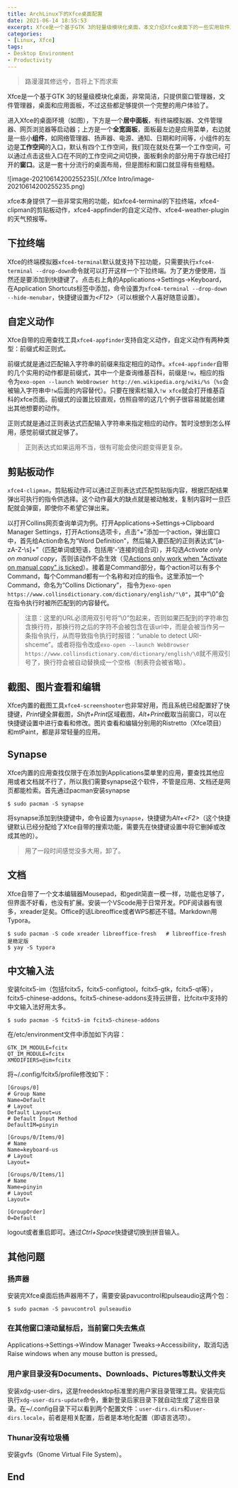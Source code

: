 ```yaml
---
title: ArchLinux下的Xfce桌面配置
date: 2021-06-14 18:55:53
excerpt: Xfce是一个基于GTK 3的轻量级模块化桌面，本文介绍Xfce桌面下的一些实用软件及其相关配置，以提高在Xfce桌面的工作效率
categories:
- [Linux, Xfce]
tags: 
- Desktop Environment
- Productivity
---
```


> 路漫漫其修远兮，吾将上下而求索

Xfce是一个基于GTK 3的轻量级模块化桌面，非常简洁，只提供窗口管理器，文件管理器，桌面和应用面板，不过这些都足够提供一个完整的用户体验了。

进入Xfce的桌面环境（如图），下方是一个**居中面板**，有终端模拟器、文件管理器、网页浏览器等启动器；上方是一个**全宽面板**，面板最左边是应用菜单，右边就是一些小**组件**，如网络管理器、扬声器、电源、通知、日期和时间等，小组件的左边是**工作空间**的入口，默认有四个工作空间，我们现在就处在第一个工作空间，可以通过点击这些入口在不同的工作空间之间切换，面板剩余的部分用于存放已经打开的**窗口**。这是一套十分流行的桌面布局，但是图标和窗口就显得有些粗糙。

![image-20210614200255235](./Xfce Intro/image-20210614200255235.png)

xfce本身提供了一些非常实用的功能，如xfce4-terminal的下拉终端，xfce4-clipman的剪贴板动作，xfce4-appfinder的自定义动作、xfce4-weather-plugin的天气预报等。

## 下拉终端

Xfce的终端模拟器`xfce4-terminal`默认就支持下拉功能，只需要执行`xfce4-terminal --drop-down`命令就可以打开这样一个下拉终端。为了更方便使用，当然还是要添加到快捷键了。点击右上角的Applications->Settings->Keyboard，在Application Shortcuts标签中添加，命令设置为`xfce4-terminal --drop-down --hide-menubar`，快捷键设置为<em>\<F12></em>（可以根据个人喜好随意设置）。

## 自定义动作

Xfce自带的应用查找工具`xfce4-appfinder`支持自定义动作，自定义动作有两种类型：前缀式和正则式。

前缀式就是通过匹配输入字符串的前缀来指定相应的动作。`xfce4-appfinder`自带的几个实用的动作都是前缀式，其中一个是查询维基百科，前缀是`!w`，相应的指令为`exo-open --launch WebBrowser http://en.wikipedia.org/wiki/%s`（`%s`会被输入字符串中`!w`后面的内容替代）。只要在搜索栏输入`!w xfce`就会打开维基百科的xfce页面。前缀式的设置比较直观，仿照自带的这几个例子很容易就能创建出其他想要的动作。

正则式就是通过正则表达式匹配输入字符串来指定相应的动作。暂时没想到怎么样用，感觉前缀式就足够了。

> 正则表达式如果运用不当，很有可能会使问题变得更复杂。

## 剪贴板动作

`xfce4-clipman`，剪贴板动作可以通过正则表达式匹配剪贴版内容，根据匹配结果弹出可执行的指令供选择。这个动作最大的缺点就是被动触发，复制内容时一旦匹配就会弹窗，即使你不希望它弹出来。

以打开Collins网页查询单词为例。打开Applications->Settings->Clipboard Manager Settings，打开Actions选项卡，点击“+”添加一个action，弹出窗口中，首先给Action命名为“Word Definition”，然后输入要匹配的正则表达式“[a-zA-Z-\s]+”（匹配单词或短语，包括用‘-’连接的组合词），并勾选*Activate only on manual copy*，否则该动作不会生效（见[Actions only work when "Activate on manual copy" is ticked](https://gitlab.xfce.org/panel-plugins/xfce4-clipman-plugin/-/issues/6)）。接着是Command部分，每个action可以有多个Command，每个Command都有一个名称和对应的指令。这里添加一个Command，命名为“Collins Dictionary”， 指令为`exo-open https://www.collinsdictionary.com/dictionary/english/"\0"`，其中“\0”会在指令执行时被所匹配到的内容替代。

> 注意：这里的URL必须用双引号将“\0”包起来，否则如果匹配到的字符串包含换行符，那换行符之后的字符不会被包含在该url中，而是会被当作另一条指令执行，从而导致指令执行时报错：“unable to detect URI-shceme”。或者将指令改成`exo-open --launch WebBrowser https://www.collinsdictionary.com/dictionary/english/\0`就不用双引号了，换行符会被自动替换成一个空格（制表符会被省略）。

## 截图、图片查看和编辑

Xfce内置的截图工具`xfce4-screenshooter`也非常好用，而且系统已经配置好了快捷键，*Print*键全屏截图，*Shift+Print*区域截图，*Alt+Print*截取当前窗口，可以在快捷键设置中进行查看和修改。图片查看和编辑分别用的Ristretto（Xfce项目）和mtPaint，都是非常轻量的应用。

## Synapse

Xfce内置的应用查找仅限于在添加到Applications菜单里的应用，要查找其他应用或者文档就不行了，所以我们需要synapse这个软件，不管是应用、文档还是网页都能检索。首先通过pacman安装synapse

```shell
$ sudo pacman -S synapse
```

将synapse添加到快捷键中，命令设置为`synapse`，快捷键为<em>Alt+\<F2></em>（这个快捷键默认已经分配给了Xfce自带的搜索功能，需要先在快捷键设置中将它删掉或改成其他的）。

> 用了一段时间感觉没多大用，卸了。

## 文档

Xfce自带了一个文本编辑器Mousepad，和gedit简直一模一样，功能也足够了，但界面不好看，也没有扩展。安装一个VScode用于日常开发。PDF阅读器有很多，xreader足矣。Office的话Libreoffice或者WPS都还不错。Markdown用Typora。

```shell
$ sudo pacman -S code xreader libreoffice-fresh   # libreoffice-fresh是稳定版
$ yay -S typora
```

## 中文输入法

安装fcitx5-im（包括fcitx5，fcitx5-configtool，fcitx5-gtk，fcitx5-qt等），fcitx5-chinese-addons。fcitx5-chinese-addons支持云拼音，比fcitx中支持的中文输入法好用太多。

```shell
$ sudo pacman -S fcitx5-im fcitx5-chinese-addons
```

在/etc/environment文件中添加如下内容：

```
GTK_IM_MODULE=fcitx
QT_IM_MODULE=fcitx
XMODIFIERS=@im=fcitx
```

将~/.config/fcitx5/profile修改如下：

```
[Groups/0]
# Group Name
Name=Default
# Layout
Default Layout=us
# Default Input Method
DefaultIM=pinyin

[Groups/0/Items/0]
# Name
Name=keyboard-us
# Layout
Layout=

[Groups/0/Items/1]
# Name
Name=pinyin
# Layout
Layout=

[GroupOrder]
0=Default
```

logout或者重启即可。通过*Ctrl+Space*快捷键切换到拼音输入。

## 其他问题

### 扬声器

安装完Xfce桌面后扬声器用不了，需要安装pavucontrol和pulseaudio这两个包：

```shell
$ sudo pacman -S pavucontrol pulseaudio
```

### 在其他窗口滚动鼠标后，当前窗口失去焦点

Applications->Settings->Window Manager Tweaks->Accessibility，取消勾选Raise windows when any mouse button is pressed。

### 用户家目录没有Documents、Downloads、Pictures等默认文件夹

安装xdg-user-dirs，这是freedesktop标准里的用户家目录管理工具。安装完后执行`xdg-user-dirs-update`命令，重新登录后家目录下就自动生成了这些目录录。在~/.config目录下可以看到两个配置文件：`user-dirs.dirs`和`user-dirs.locale`，前者是相关配置，后者是本地化配置（即语言选项）。

### Thunar没有垃圾桶

安装gvfs（Gnome Virtual File System）。

## End
